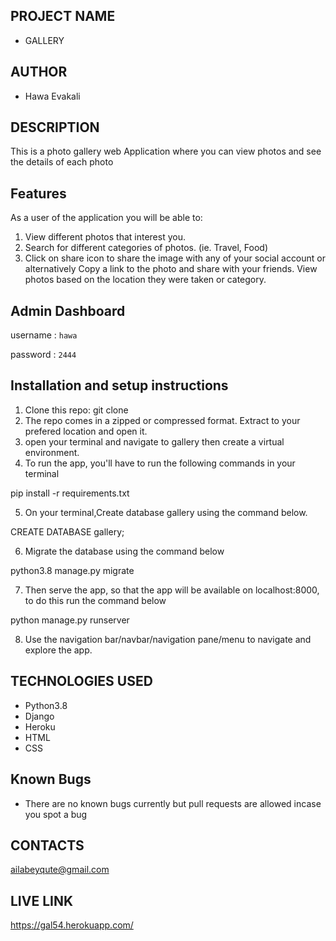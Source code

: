 ## PROJECT NAME
* GALLERY

## AUTHOR
* Hawa Evakali

## DESCRIPTION
This is a photo gallery web Application where you can view photos and see the details of each photo

## Features
As a user of the application you will be able to:
1. View different photos that interest you.
2. Search for different categories of photos. (ie. Travel, Food)
3. Click on share icon to share the image with any of your social account or alternatively Copy a link to the photo and share with your friends.
View photos based on the location they were taken or category.

## Admin Dashboard
username : `hawa`

password : `2444`

## Installation and setup instructions
1. Clone this repo: git clone
2. The repo comes in a zipped or compressed format. Extract to your prefered location and open it.
3. open your terminal and navigate to gallery then create a virtual environment.
4. To run the app, you'll have to run the following commands in your terminal

pip install -r requirements.txt

5. On your terminal,Create database gallery using the command below.

CREATE DATABASE gallery;

6. Migrate the database using the command below

python3.8 manage.py migrate

7. Then serve the app, so that the app will be available on localhost:8000, to do this run the command below

python manage.py runserver

8. Use the navigation bar/navbar/navigation pane/menu to navigate and explore the app.

## TECHNOLOGIES USED
* Python3.8
* Django
* Heroku
* HTML
* CSS

## Known Bugs
* There are no known bugs currently but pull requests are allowed incase you spot a bug

## CONTACTS
ailabeyqute@gmail.com

## LIVE LINK 
https://gal54.herokuapp.com/
